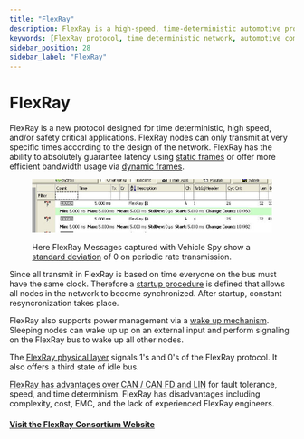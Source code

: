 ```yaml
---
title: "FlexRay"
description: FlexRay is a high-speed, time-deterministic automotive protocol ideal for safety-critical applications, offering precise timing, fault tolerance, and efficiency.
keywords: [FlexRay protocol, time deterministic network, automotive communication, FlexRay vs CAN FD, FlexRay wake up, FlexRay static dynamic frames, FlexRay advantages disadvantages]
sidebar_position: 28
sidebar_label: "FlexRay"
---
```


# FlexRay

FlexRay is a new protocol designed for time deterministic, high speed, and/or safety critical applications. FlexRay nodes can only transmit at very specific times according to the design of the network. FlexRay has the ability to absolutely guarantee latency using [static frames](flexray-static-frame) or offer more efficient bandwidth usage via [dynamic frames](../example-waveforms/flexray-dynamic-frame).

<div class="text--center">

<figure>

![image-4](../assets/image-4.png "image-4")
<figcaption>Here FlexRay Messages captured with Vehicle Spy show a <a href="https://en.wikipedia.org/wiki/Standard_deviation" target="_blank">standard deviation</a> of 0 on periodic rate transmission.</figcaption>
</figure>
</div>

Since all transmit in FlexRay is based on time everyone on the bus must have the same clock. Therefore a [startup procedure](flexray-startup) is defined that allows all nodes in the network to become synchronized. After startup, constant resyncronization takes place.

FlexRay also supports power management via a [wake up mechanism](flexray-wakeup-symbol). Sleeping nodes can wake up up on an external input and perform signaling on the FlexRay bus to wake up all other nodes.

The [FlexRay physical layer](flexray-physical-layer) signals 1's and 0's of the FlexRay protocol. It also offers a third state of idle bus.

[FlexRay has advantages over CAN / CAN FD and LIN](../compare-flexray-can-can-fd-bus-and-lin-bus) for fault tolerance, speed, and time determinism. FlexRay has disadvantages including complexity, cost, EMC, and the lack of experienced FlexRay engineers.

#### [Visit the FlexRay Consortium Website](http://www.flexray.com/)